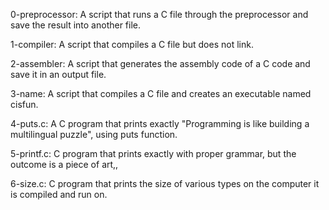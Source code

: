 0-preprocessor: A script that runs a C file through the preprocessor and save the result into another file.

1-compiler: A script that compiles a C file but does not link.

2-assembler: A script that generates the assembly code of a C code and save it in an output file.

3-name: A script that compiles a C file and creates an executable named cisfun.

4-puts.c: A C program that prints exactly "Programming is like building a multilingual puzzle", using puts function.

5-printf.c: C program that prints exactly with proper grammar, but the outcome is a piece of art,,

6-size.c: C program that prints the size of various types on the computer it is compiled and run on.
